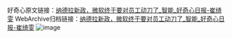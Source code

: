 好奇心原文链接：[纳德拉新政，微软终于要对员工动刀了_智能_好奇心日报-崔绮雯](https://www.qdaily.com/articles/1475.html)
WebArchive归档链接：[纳德拉新政，微软终于要对员工动刀了_智能_好奇心日报-崔绮雯](http://web.archive.org/web/20190623145908/https://www.qdaily.com/articles/1475.html)
![image](http://ww3.sinaimg.cn/large/007d5XDply1g3v4eqy5zgj30u02kd7wh)